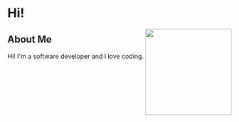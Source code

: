 # Hi!

<img style="float: right;" src="https://raw.githubusercontent.com/gocrazygh/gocrazygh/main/warmcoffee.gif" width="194"/>

## About Me
Hi! I'm a software developer and I love coding.
